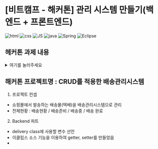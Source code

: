 # [비트캠프 - 해커톤] 관리 시스템 만들기(백엔드 + 프론트엔드)
![html](https://img.shields.io/badge/HTML5-dd4b24?style=flat-square&logo=HTML5&logoColor=white) 
![css](https://img.shields.io/badge/CSS3-3595cf?style=flat-square&logo=CSS3&logoColor=white) 
![JS](https://img.shields.io/badge/JS-yellow?style=flat-square&logo=Javascript&logoColor=white) 
![java](https://img.shields.io/badge/Java-017397?style=flat-square&logo=Java&logoColor=white) 
![Spring](https://img.shields.io/badge/Spring-6DB33F?style=flat-square&logo=Spring&logoColor=white) 
![Eclipse](https://img.shields.io/badge/Eclipse-2c1f54?style=flat-square&logo=eclipse&logoColor=white) 

## 헤커톤 과제 내용
<details>
<summary>여기를 눌러주세요</summary>
  <div markdown="1">       

    1. 해커톤 과제:

    - 자유 주제로 CRUD 기능이 구현된 관리 시스템을 만든다.
    - 백엔드는 스프링부트 기반으로 구현한다.
    - 프론트엔드는 HTML, CSS, JavaScript, AJAX, JSON 기술을 활용하여 구현한다.
    - 백엔드 또는 프론트엔드를 구현할 때 외부 라이브러리를 이용할 수 있다.
    - 최종적으로 프로젝트를 구현한 과정 및 결과를 발표한다.
    - 팀 프로젝트를 관리를 위해 git 저장소를 이용해야 한다.


    2. 과제 제출 조건:

    - zip 압축파일로 제출할 것.
    - 백엔드, 프론트엔드 소스를 별도의 디렉토리로 분류할 것.
    - 압축 파일을 풀었을 때 디렉토리 구조는 다음과 같아야 한다.

      - hackathon2-backend/
      - hackathon2-frontend/

    - 팀원 각자가 팀 프로젝트 파일을 제출할 것
    - 제출 내용에 다음과 같이 팀명 및 팀원을 명시할 것

       예) 1팀: 홍길동, 임꺽정, 유관순, 안중근, 윤봉길


    3. 제출 마감일:

    - 개발 기간: 2023-01-13 16:00 ~ 2023-01-16 16:00 (토,일 포함)
    - 발표: 2023-01-16 16:00 ~ 2023-01-16 18:00
    - 제출: 2023-01-16 18:00


    4. 구성원(5팀): 서영훈, 서길원, 양창덕, 안진수, 이성민

  </div>
</details>

## 해커톤 프로젝트명 : CRUD를 적용한 배송관리시스템
1. 프로젝트 컨셉
 - 쇼핑몰에서 발송하는 배송물(택배)을 배송관리시스템으로 관리
 - 전체현황 : 배송현황 / 배송준비 / 배송중 / 배송 완료

 2. Backend 파트
  - delivery class에 사용할 변수 선언
  - 이클립스 소스 기능을 이용하여 getter, setter를 만들었음
  - 